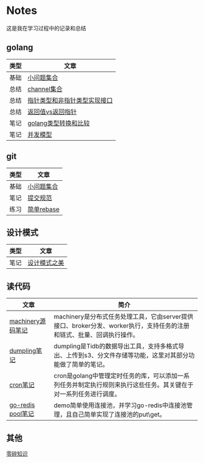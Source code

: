 # Notes
这是我在学习过程中的记录和总结

## golang
类型 | 文章
---- | ----
基础 | [小问题集合](./golang/%E5%B0%8F%E9%97%AE%E9%A2%98.md)
总结 | [channel集合](./golang/channel.md)
总结 | [指针类型和非指针类型实现接口](/golang/golang%E6%8C%87%E9%92%88%E5%92%8C%E9%9D%9E%E6%8C%87%E9%92%88%E5%AE%9E%E7%8E%B0%E6%8E%A5%E5%8F%A3.md)
总结 | [返回值vs返回指针](./golang/%E8%BF%94%E5%9B%9E%E6%8C%87%E9%92%88vs%E8%BF%94%E5%9B%9E%E5%80%BC.md)
笔记 | [golang类型转换和比较](./golang/golang%E7%B1%BB%E5%9E%8B%E8%BD%AC%E6%8D%A2.md)
笔记 | [并发模型](./golang/%E5%B9%B6%E5%8F%91%E6%A8%A1%E5%9E%8B.md)

## git
类型 | 文章
---- | ----
基础 | [小问题集合](./git/%E5%B0%8F%E9%97%AE%E9%A2%98.md)
笔记 | [提交规范](./git/git%E6%8F%90%E4%BA%A4%E8%A7%84%E8%8C%83.md)
练习 | [简单rebase](./git/rebasePractice.md)

## 设计模式
类型 | 文章
---- | ----
笔记 | [设计模式之美](./design_patterns/%E8%AE%BE%E8%AE%A1%E6%A8%A1%E5%BC%8F%E4%B9%8B%E7%BE%8E%E7%AC%94%E8%AE%B0.md)

## 读代码
文章 | 简介
---- | ----
[machinery源码笔记](https://github.com/pojiang20/machineryDemo) | machinery是分布式任务处理工具，它由server提供接口、broker分发、worker执行，支持任务的注册和链式、批量、回调执行操作。
[dumpling笔记](./read_code/dumpling.md) | dumpling是Tidb的数据导出工具，支持多格式导出、上传到s3、分文件存储等功能，这里对其部分功能做了简单的笔记。
[cron笔记](https://github.com/pojiang20/cronDemo) | cron是golang中管理定时任务的库，可以添加一系列任务并制定执行规则来执行这些任务。其关键在于对一系列任务进行调度。
[go-redis pool笔记](https://github.com/pojiang20/redis-pool) | demo简单使用连接池，并学习go-redis中连接池管理，且自己简单实现了连接池的put\get。

## 其他
[零碎知识](./other/%E9%9B%B6%E7%A2%8E%E7%9F%A5%E8%AF%86%E7%82%B9.md)